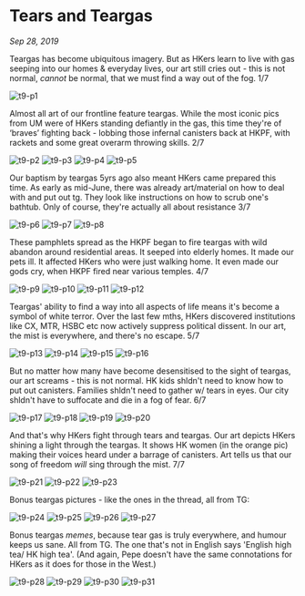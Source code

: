 # Tears and Teargas
*Sep 28, 2019*

Teargas has become ubiquitous imagery. But as HKers learn to live with gas seeping into our homes & everyday lives, our art still cries out - this is not normal, *cannot* be normal, that we must find a way out of the fog. 1/7

![t9-p1](images/thread9/t9-p1.jpg)

Almost all art of our frontline feature teargas. While the most iconic pics from UM were of HKers standing defiantly in the gas, this time they're of ‘braves’ fighting back - lobbing those infernal canisters back at HKPF, with rackets and some great overarm throwing skills. 2/7

![t9-p2](images/thread9/t9-p2.jpg)
![t9-p3](images/thread9/t9-p3.jpg)
![t9-p4](images/thread9/t9-p4.jpg)
![t9-p5](images/thread9/t9-p5.jpg)

Our baptism by teargas 5yrs ago also meant HKers came prepared this time. As early as mid-June, there was already art/material on how to deal with and put out tg. They look like instructions on how to scrub one's bathtub. Only of course, they're actually all about resistance 3/7

![t9-p6](images/thread9/t9-p6.jpg)
![t9-p7](images/thread9/t9-p7.jpg)
![t9-p8](images/thread9/t9-p8.jpg)

These pamphlets spread as the HKPF began to fire teargas with wild abandon around residential areas. It seeped into elderly homes. It made our pets ill. It affected HKers who were just walking home. It even made our gods cry, when HKPF fired near various temples. 4/7

![t9-p9](images/thread9/t9-p9.jpg)
![t9-p10](images/thread9/t9-p10.jpg)
![t9-p11](images/thread9/t9-p11.jpg)
![t9-p12](images/thread9/t9-p12.jpg)

Teargas' ability to find a way into all aspects of life means it's become a symbol of white terror. Over the last few mths, HKers discovered institutions like CX, MTR, HSBC etc now actively suppress political dissent. In our art, the mist is everywhere, and there's no escape. 5/7

![t9-p13](images/thread9/t9-p13.jpg)
![t9-p14](images/thread9/t9-p14.jpg)
![t9-p15](images/thread9/t9-p15.jpg)
![t9-p16](images/thread9/t9-p16.jpg)

But no matter how many have become desensitised to the sight of teargas, our art screams - this is not normal. HK kids shldn't need to know how to put out canisters. Families shldn't need to gather w/ tears in eyes. Our city shldn't have to suffocate and die in a fog of fear. 6/7

![t9-p17](images/thread9/t9-p17.jpg)
![t9-p18](images/thread9/t9-p18.jpg)
![t9-p19](images/thread9/t9-p19.jpg)
![t9-p20](images/thread9/t9-p20.jpg)

And that's why HKers fight through tears and teargas. Our art depicts HKers shining a light through the teargas. It shows HK women (in the orange pic) making their voices heard under a barrage of canisters. Art tells us that our song of freedom *will* sing through the mist. 7/7

![t9-p21](images/thread9/t9-p21.jpg)
![t9-p22](images/thread9/t9-p22.jpg)
![t9-p23](images/thread9/t9-p23.jpg)

Bonus teargas pictures - like the ones in the thread, all from TG:

![t9-p24](images/thread9/t9-p24.jpg)
![t9-p25](images/thread9/t9-p25.jpg)
![t9-p26](images/thread9/t9-p26.jpg)
![t9-p27](images/thread9/t9-p27.jpg)

Bonus teargas *memes*, because tear gas is truly everywhere, and humour keeps us sane. All from TG. The one that's not in English says 'English high tea/ HK high tea'. (And again, Pepe doesn't have the same connotations for HKers as it does for those in the West.)

![t9-p28](images/thread9/t9-p28.jpg)
![t9-p29](images/thread9/t9-p29.jpg)
![t9-p30](images/thread9/t9-p30.jpg)
![t9-p31](images/thread9/t9-p31.jpg)
